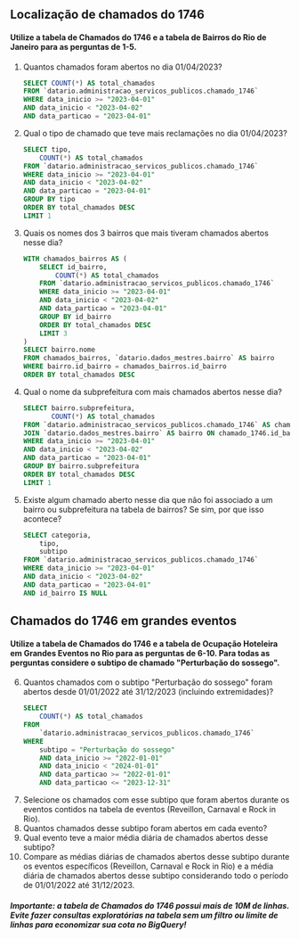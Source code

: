 ## Localização de chamados do 1746
#### Utilize a tabela de Chamados do 1746 e a tabela de Bairros do Rio de Janeiro para as perguntas de 1-5.

1. Quantos chamados foram abertos no dia 01/04/2023?
    ```sql
    SELECT COUNT(*) AS total_chamados
    FROM `datario.administracao_servicos_publicos.chamado_1746`
    WHERE data_inicio >= "2023-04-01"
    AND data_inicio < "2023-04-02"
    AND data_particao = "2023-04-01"
    ```
2. Qual o tipo de chamado que teve mais reclamações no dia 01/04/2023?
    ```sql
    SELECT tipo,
        COUNT(*) AS total_chamados
    FROM `datario.administracao_servicos_publicos.chamado_1746`
    WHERE data_inicio >= "2023-04-01"
    AND data_inicio < "2023-04-02"
    AND data_particao = "2023-04-01"
    GROUP BY tipo
    ORDER BY total_chamados DESC
    LIMIT 1
    ```
3. Quais os nomes dos 3 bairros que mais tiveram chamados abertos nesse dia?
    ```sql
    WITH chamados_bairros AS (
        SELECT id_bairro,
            COUNT(*) AS total_chamados
        FROM `datario.administracao_servicos_publicos.chamado_1746`
        WHERE data_inicio >= "2023-04-01"
        AND data_inicio < "2023-04-02"
        AND data_particao = "2023-04-01"
        GROUP BY id_bairro
        ORDER BY total_chamados DESC
        LIMIT 3
    )
    SELECT bairro.nome
    FROM chamados_bairros, `datario.dados_mestres.bairro` AS bairro
    WHERE bairro.id_bairro = chamados_bairros.id_bairro
    ORDER BY total_chamados DESC
    ```
4. Qual o nome da subprefeitura com mais chamados abertos nesse dia?
    ```sql
    SELECT bairro.subprefeitura,
           COUNT(*) AS total_chamados
    FROM `datario.administracao_servicos_publicos.chamado_1746` AS chamado_1746
    JOIN `datario.dados_mestres.bairro` AS bairro ON chamado_1746.id_bairro = bairro.id_bairro
    WHERE data_inicio >= "2023-04-01"
    AND data_inicio < "2023-04-02"
    AND data_particao = "2023-04-01"
    GROUP BY bairro.subprefeitura
    ORDER BY total_chamados DESC
    LIMIT 1
    ```
5. Existe algum chamado aberto nesse dia que não foi associado a um bairro ou subprefeitura na tabela de bairros? Se sim, por que isso acontece?
    ```sql
    SELECT categoria,
        tipo,
        subtipo
    FROM `datario.administracao_servicos_publicos.chamado_1746`
    WHERE data_inicio >= "2023-04-01"
    AND data_inicio < "2023-04-02"
    AND data_particao = "2023-04-01"
    AND id_bairro IS NULL
    ```

## Chamados do 1746 em grandes eventos
#### Utilize a tabela de Chamados do 1746 e a tabela de Ocupação Hoteleira em Grandes Eventos no Rio para as perguntas de 6-10. Para todas as perguntas considere o subtipo de chamado "Perturbação do sossego".

6. Quantos chamados com o subtipo "Perturbação do sossego" foram abertos desde 01/01/2022 até 31/12/2023 (incluindo extremidades)?
    ```sql
    SELECT 
        COUNT(*) AS total_chamados
    FROM
        `datario.administracao_servicos_publicos.chamado_1746` 
    WHERE 
        subtipo = "Perturbação do sossego" 
        AND data_inicio >= "2022-01-01" 
        AND data_inicio < "2024-01-01"
        AND data_particao >= "2022-01-01"
        AND data_particao <= "2023-12-31"
    ```
7. Selecione os chamados com esse subtipo que foram abertos durante os eventos contidos na tabela de eventos (Reveillon, Carnaval e Rock in Rio).
8. Quantos chamados desse subtipo foram abertos em cada evento?
9. Qual evento teve a maior média diária de chamados abertos desse subtipo?
10. Compare as médias diárias de chamados abertos desse subtipo durante os eventos específicos (Reveillon, Carnaval e Rock in Rio) e a média diária de chamados abertos desse subtipo considerando todo o período de 01/01/2022 até 31/12/2023.

##### Importante: a tabela de Chamados do 1746 possui mais de 10M de linhas. Evite fazer consultas exploratórias na tabela sem um filtro ou limite de linhas para economizar sua cota no BigQuery!
